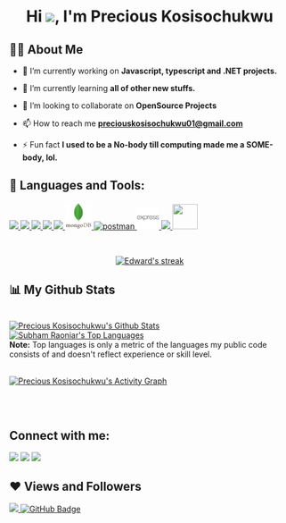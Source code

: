 

<h1 align="center">Hi <img src="https://raw.githubusercontent.com/MartinHeinz/MartinHeinz/master/wave.gif" width="30px">, I'm Precious Kosisochukwu</h1>


## 🙋‍♂️ About Me

- 🔭 I’m currently working on **Javascript, typescript and .NET projects.**

- 🌱 I’m currently learning **all of other new stuffs.**

- 👯 I’m looking to collaborate on **OpenSource Projects**


- 📫 How to reach me **preciouskosisochukwu01@gmail.com**

- ⚡ Fun fact **I used to be a No-body till computing made me a SOME-body, lol.**

## 🚀 Languages and Tools:

<p align="left"> 
    <a href="https://developer.mozilla.org/en-US/docs/Web/JavaScript" target="_blank"> <img src="https://img.icons8.com/color/48/000000/javascript.png"/> </a> 
    <a href="https://reactjs.org/" target="_blank"> <img src="https://img.icons8.com/color/48/000000/react-native.png"/> </a> 
    <a href="https://www.w3.org/html/" target="_blank"> <img src="https://img.icons8.com/color/48/000000/html-5.png"/> </a> 
    <a href="https://www.w3schools.com/css/" target="_blank"> <img src="https://img.icons8.com/color/48/000000/css3.png"/> </a> 
    <a href="https://getbootstrap.com" target="_blank"> <img src="https://img.icons8.com/color/48/000000/bootstrap.png"/> </a> 
    <a href="https://www.mongodb.com/" target="_blank"> <img src="https://raw.githubusercontent.com/devicons/devicon/master/icons/mongodb/mongodb-original-wordmark.svg" alt="mongodb" width="48" height="48"/> </a> 
    <a href="https://postman.com" target="_blank"> <img src="https://img.icons8.com/external-tal-revivo-color-tal-revivo/96/000000/external-postman-is-the-only-complete-api-development-environment-logo-color-tal-revivo.png" alt="postman" width="45" height="45"/> </a>  
    <a href="https://expressjs.com" target="_blank"> <img src="https://raw.githubusercontent.com/devicons/devicon/master/icons/express/express-original-wordmark.svg" alt="express" width="40" height="40"/> </a> 
    <a href="https://git-scm.com/" target="_blank"> <img src="https://img.icons8.com/color/48/000000/git.png"/> </a> 
    <a href="(https://docs.microsoft.com/)" target="_blank"> <img src="https://img.icons8.com/ios-filled/100/000000/c-sharp-logo.png" width="45" height="45"/> </a> 
    
</p>
<br/>

<p align="center">
    <a href="https://github.com/PreciousKosisochukwuJenz/github-readme-streak-stats">
        <img title="🔥 Get streak stats for your profile at git.io/streak-stats" alt="Edward's streak" src="https://github-readme-streak-stats.herokuapp.com/?user=PreciousKosisochukwuJenz&theme=black-ice&hide_border=true&stroke=0000&background=060A0CD0"/>
    </a>
</p>

## 📊 My Github Stats

  <br/>
    <a href="https://github.com/Nnvedward/github-readme-stats"><img alt="Precious Kosisochukwu's Github Stats" src="https://github-readme-stats.vercel.app/api?username=PreciousKosisochukwuJenz&show_icons=true&count_private=true&theme=react&hide_border=true&bg_color=0D1117" /></a>
  <a href="https://github.com/PreciousKosisochukwuJenz/github-readme-stats"><img alt="Subham Raoniar's Top Languages" src="https://github-readme-stats.vercel.app/api/top-langs/?username=PreciousKosisochukwuJenz&langs_count=8&count_private=true&layout=compact&theme=react&hide_border=true&bg_color=0D1117" /></a>
  <br/>
  <b>Note:</b> Top languages is only a metric of the languages my public code consists of and doesn't reflect experience or skill level.


<br/>
<br/>

<a href="https://github.com/PreciousKosisochukwuJenz/github-readme-activity-graph"><img alt="Precious Kosisochukwu's Activity Graph" src="https://activity-graph.herokuapp.com/graph?username=PreciousKosisochukwuJenz&bg_color=0D1117&color=5BCDEC&line=00FF00&point=FFFFFF&hide_border=true" /></a>

<br/>
<br/>

## Connect with me:
<p align="left">

<a href="https://www.linkedin.com/in/precious-kosisochukwu-1aa4a8167/"><img src="https://img.icons8.com/color/48/000000/linkedin.png"/></a>
<a href = "https://twitter.com/jenz_tweetzz"><img src="https://img.icons8.com/fluent/48/000000/twitter.png"/></a>
<a href = "https://www.instagram.com/preciouskosisochukwujenz/"><img src="https://img.icons8.com/fluent/48/000000/instagram-new.png"/></a>


</p>

## ❤ Views and Followers
<a href="https://github.com/Meghna-DAS/github-profile-views-counter">
    <img src="https://komarev.com/ghpvc/?username=PreciousKosisochukwuJenz">
</a>
<a href="https://github.com/Nnvedward?tab=followers"><img src="https://img.shields.io/github/followers/PreciousKosisochukwuJenz?label=Followers&style=social" alt="GitHub Badge"></a>
